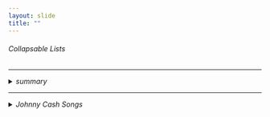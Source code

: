 ```yaml
---
layout: slide
title: "" 
---
```

[comment]: # (Notes)
[comment]: # (Lists)
[comment]: # (<br /> used for hard returns)
[comment]: # ()
    
<H6>Collapsable Lists<H6>
    
<hr />
<details>
  <summary>
    summary
    </summary>
  
  * details 1 <br />
  
  * details 2 <br />
  
  * details 3 <br />
  
  * details 4 <br />
</details>

<hr />
<details>
  <summary>
    Johnny Cash Songs
    </summary>
  
      * Ring of Fire  <br />
  
      * Folsom Prison  <br />
  
      * I Got Stripes  <br />
  
  </details>
    

